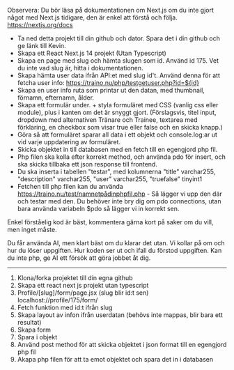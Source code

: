 Observera: Du bör läsa på dokumentationen om Next.js
om du inte gjort något med Next.js tidigare, den är enkel att förstå och följa.
https://nextjs.org/docs

-   Ta ned detta projekt till din github och dator. Spara det i din github och ge länk till Kevin.
-   Skapa ett React Next.js 14 projekt (Utan Typescript)
-   Skapa en page med slug och hämta slugen som id. Använd id 175. Vet du inte vad slug är, hitta i dokumentationen.
-   Skapa hämta user data ifrån API:et med slug id't. Använd denna för att fetcha user info: https://traino.nu/php/testgetuser.php?id=${id}
-   Skapa en user info ruta som printar ut den datan, med thumbnail, förnamn, efternamn, ålder.
-   Skapa ett formulär under. + styla formuläret med CSS (vanlig css eller module), plus i kanten om det är snyggt gjort. (Förslagsvis, titel input, dropdown med alternativen Tränare och Trainee, textarea med förklaring, en checkbox som visar true eller false och en skicka knapp.)
-   Göra så att formuläret sparar all data i ett objekt och console.log:ar ut vid varje uppdatering av formuläret.
-   Skicka objektet in till databasen med en fetch till en egengjord php fil.
-   Php filen ska kolla efter korrekt method, och använda pdo för insert, och ska skicka tillbaka ett json response till frontend.
-   Du ska inserta i tabellen "testar", med kolumnerna "title" varchar255, "description" varchar255, "user" varchar255, "truefalse" tinyint1
-   Fetchen till php filen kan du använda https://traino.nu/test/namnetpådinphpfil.php - Så lägger vi upp den där och testar med den. Du behöver inte bry dig om pdo connections, utan bara använda variabeln $pdo så lägger vi in korrekt sen.

Enkel förståelig kod är bäst, kommentera gärna kort på saker om du vill, men inget måste.

Du får använda AI, men klart bäst om du klarar det utan. Vi kollar på om och hur du löser uppgiften. Hur koden ser ut och ifall du förstod uppgiften. Kan du inte php, ge AI ett försök att göra jobbet åt dig.

---

1. Klona/forka projektet till din egna github
2. Skapa ett react next js projekt utan typescript
3. Profile/[slug]/form/page.jsx (slug blir id:t sen) localhost://profile/175/form/
4. Fetch funktion med id:t ifrån slug
5. Skapa layout av infon ifrån userdatan (behövs inte mappas, blir bara ett resultat)
6. Skapa form
7. Spara i objekt
8. Använd post method för att skicka objektet i json format till en egengjord php fil
9. Akapa php filen för att ta emot objektet och spara det in i databasen
